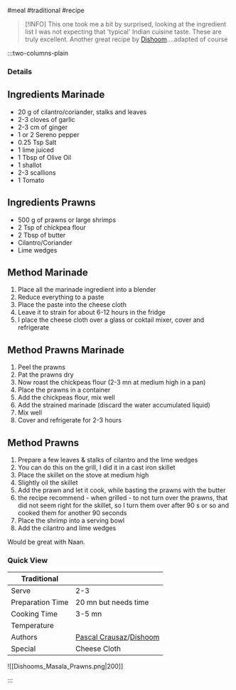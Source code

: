 #meal #traditional #recipe

> [!INFO]
> This one took me a bit by surprised, looking at the ingredient list I was not expecting that 'typical' Indian cuisine taste. These are truly excellent. Another great recipe by [Dishoom](https://www.dishoom.com/cookery-book/)....adapted of course

:::two-columns-plain

### Details
## Ingredients Marinade

- 20 g of cilantro/coriander, stalks and leaves
- 2-3 cloves of garlic
- 2-3 cm of ginger
- 1 or 2 Sereno pepper
- 0.25 Tsp Salt
- 1 lime juiced
- 1 Tbsp of Olive Oil
- 1 shallot
- 2-3 scallions
- 1 Tomato


## Ingredients Prawns

- 500 g of prawns or large shrimps
- 2 Tsp of chickpea flour
- 2 Tbsp of butter
- Cilantro/Coriander
- Lime wedges


## Method Marinade

1. Place all the marinade ingredient into a blender
2. Reduce everything to a paste
3. Place the paste into the cheese cloth
4. Leave it to strain for about 6-12 hours in the fridge
  1. I place the cheese cloth over a glass or coktail mixer, cover and refrigerate


## Method Prawns Marinade

1. Peel the prawns
2. Pat the prawns dry
3. Now roast the chickpeas flour (2-3 mn at medium high in a pan)
4. Place the prawns in a container
5. Add the chickpeas flour, mix well
6. Add the strained marinade (discard the water accumulated liquid)
7. Mix well
8. Cover and refrigerate for 2-3 hours


## Method Prawns

1. Prepare a few leaves & stalks of cilantro and the lime wedges
2. You can do this on the grill, I did it in a cast iron skillet
3. Place the skillet on the stove at medium high
4. Slightly oil the skillet
5. Add the prawn and let it cook, while basting the prawns with the butter
  1. the recipe recommend - when grilled - to not turn over the prawns, that did not seem right for the skillet, so I turn them over after 90 s or so and cooked them for another 90 seconds
6. Place the shrimp into a serving bowl
7. Add the cilantro and lime wedges

  

Would be great with Naan.


  


### Quick View
| Traditional      |                                                |
| ---------------- | ---------------------------------------------- |
| Serve            | 2-3                                            |
| Preparation Time | 20 mn but needs time                           |
| Cooking Time     | 3-5 mn                                         |
| Temperature      |                                                |
| Authors          | [Pascal Crausaz](mailto:pascal@askpascal.com)/[Dishoom](https://www.dishoom.com/cookery-book/) |
| Special          | Cheese Cloth                                   |

![[Dishooms_Masala_Prawns.png|200]]

:::

